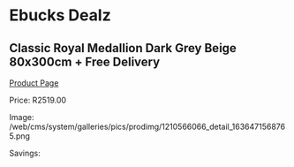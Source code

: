 
# Ebucks Dealz
## Classic Royal Medallion Dark Grey Beige 80x300cm + Free Delivery
[Product Page](https://www.ebucks.com/web/shop/productSelected.do?prodId=1210566066&catId=1209942441)

Price: R2519.00

Image: /web/cms/system/galleries/pics/prodimg/1210566066_detail_1636471568765.png

Savings: 


	